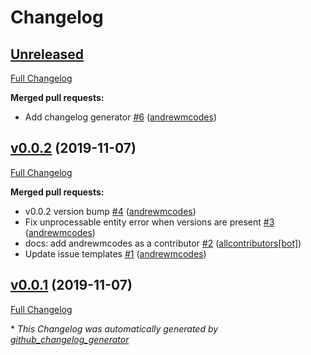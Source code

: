 # Changelog

## [Unreleased](https://github.com/andrewmcodes/standardrb-action/tree/HEAD)

[Full Changelog](https://github.com/andrewmcodes/standardrb-action/compare/v0.0.2...HEAD)

**Merged pull requests:**

- Add changelog generator [\#6](https://github.com/andrewmcodes/standardrb-action/pull/6) ([andrewmcodes](https://github.com/andrewmcodes))

## [v0.0.2](https://github.com/andrewmcodes/standardrb-action/tree/v0.0.2) (2019-11-07)

[Full Changelog](https://github.com/andrewmcodes/standardrb-action/compare/v0.0.1...v0.0.2)

**Merged pull requests:**

- v0.0.2 version bump [\#4](https://github.com/andrewmcodes/standardrb-action/pull/4) ([andrewmcodes](https://github.com/andrewmcodes))
- Fix unprocessable entity error when versions are present [\#3](https://github.com/andrewmcodes/standardrb-action/pull/3) ([andrewmcodes](https://github.com/andrewmcodes))
- docs: add andrewmcodes as a contributor [\#2](https://github.com/andrewmcodes/standardrb-action/pull/2) ([allcontributors[bot]](https://github.com/apps/allcontributors))
- Update issue templates [\#1](https://github.com/andrewmcodes/standardrb-action/pull/1) ([andrewmcodes](https://github.com/andrewmcodes))

## [v0.0.1](https://github.com/andrewmcodes/standardrb-action/tree/v0.0.1) (2019-11-07)

[Full Changelog](https://github.com/andrewmcodes/standardrb-action/compare/1c89e16f1ed4ca0d42fbc84b93f925f6a8d83da9...v0.0.1)



\* *This Changelog was automatically generated by [github_changelog_generator](https://github.com/github-changelog-generator/github-changelog-generator)*
